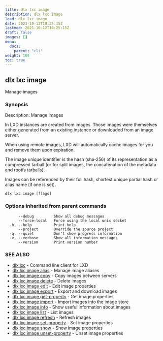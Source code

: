 ```yaml
---
title: dlx lxc image
description: dlx lxc image
lead: dlx lxc image
date: 2021-10-12T10:25:15Z
lastmod: 2021-10-12T10:25:15Z
draft: false
images: []
menu:
  docs:
    parent: "cli"
weight: 100
toc: true
---
```

## dlx lxc image

Manage images

### Synopsis

Description:
  Manage images

  In LXD instances are created from images. Those images were themselves
  either generated from an existing instance or downloaded from an image
  server.

  When using remote images, LXD will automatically cache images for you
  and remove them upon expiration.

  The image unique identifier is the hash (sha-256) of its representation
  as a compressed tarball (or for split images, the concatenation of the
  metadata and rootfs tarballs).

  Images can be referenced by their full hash, shortest unique partial
  hash or alias name (if one is set).



```
dlx lxc image [flags]
```

### Options inherited from parent commands

```
      --debug         Show all debug messages
      --force-local   Force using the local unix socket
  -h, --help          Print help
      --project       Override the source project
  -q, --quiet         Don't show progress information
  -v, --verbose       Show all information messages
      --version       Print version number
```

### SEE ALSO

* [dlx lxc](/docs/cmd/dlx_lxc)	 - Command line client for LXD
* [dlx lxc image alias](/docs/cmd/dlx_lxc_image_alias)	 - Manage image aliases
* [dlx lxc image copy](/docs/cmd/dlx_lxc_image_copy)	 - Copy images between servers
* [dlx lxc image delete](/docs/cmd/dlx_lxc_image_delete)	 - Delete images
* [dlx lxc image edit](/docs/cmd/dlx_lxc_image_edit)	 - Edit image properties
* [dlx lxc image export](/docs/cmd/dlx_lxc_image_export)	 - Export and download images
* [dlx lxc image get-property](/docs/cmd/dlx_lxc_image_get-property)	 - Get image properties
* [dlx lxc image import](/docs/cmd/dlx_lxc_image_import)	 - Import images into the image store
* [dlx lxc image info](/docs/cmd/dlx_lxc_image_info)	 - Show useful information about images
* [dlx lxc image list](/docs/cmd/dlx_lxc_image_list)	 - List images
* [dlx lxc image refresh](/docs/cmd/dlx_lxc_image_refresh)	 - Refresh images
* [dlx lxc image set-property](/docs/cmd/dlx_lxc_image_set-property)	 - Set image properties
* [dlx lxc image show](/docs/cmd/dlx_lxc_image_show)	 - Show image properties
* [dlx lxc image unset-property](/docs/cmd/dlx_lxc_image_unset-property)	 - Unset image properties

